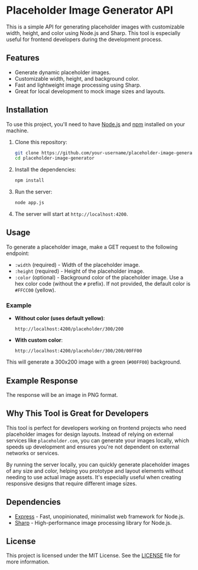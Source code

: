# Placeholder Image Generator API

This is a simple API for generating placeholder images with customizable width, height, and color using Node.js and Sharp. This tool is especially useful for frontend developers during the development process.

## Features

- Generate dynamic placeholder images.
- Customizable width, height, and background color.
- Fast and lightweight image processing using Sharp.
- Great for local development to mock image sizes and layouts.

## Installation

To use this project, you'll need to have [Node.js](https://nodejs.org/) and [npm](https://www.npmjs.com/) installed on your machine.

1. Clone this repository:
    ```bash
    git clone https://github.com/your-username/placeholder-image-generator.git
    cd placeholder-image-generator
    ```

2. Install the dependencies:
    ```bash
    npm install
    ```

3. Run the server:
    ```bash
    node app.js
    ```

4. The server will start at `http://localhost:4200`.

## Usage

To generate a placeholder image, make a GET request to the following endpoint:


- `:width` (required) - Width of the placeholder image.
- `:height` (required) - Height of the placeholder image.
- `:color` (optional) - Background color of the placeholder image. Use a hex color code (without the `#` prefix). If not provided, the default color is `#FFCC00` (yellow).

### Example

- **Without color (uses default yellow)**:
    ```
    http://localhost:4200/placeholder/300/200
    ```

- **With custom color**:
    ```
    http://localhost:4200/placeholder/300/200/00FF00
    ```

This will generate a 300x200 image with a green (`#00FF00`) background.

## Example Response

The response will be an image in PNG format.

## Why This Tool is Great for Developers

This tool is perfect for developers working on frontend projects who need placeholder images for design layouts. Instead of relying on external services like `placeholder.com`, you can generate your images locally, which speeds up development and ensures you're not dependent on external networks or services.

By running the server locally, you can quickly generate placeholder images of any size and color, helping you prototype and layout elements without needing to use actual image assets. It's especially useful when creating responsive designs that require different image sizes.

## Dependencies

- [Express](https://expressjs.com/) - Fast, unopinionated, minimalist web framework for Node.js.
- [Sharp](https://sharp.pixelplumbing.com/) - High-performance image processing library for Node.js.

## License

This project is licensed under the MIT License. See the [LICENSE](LICENSE) file for more information.

